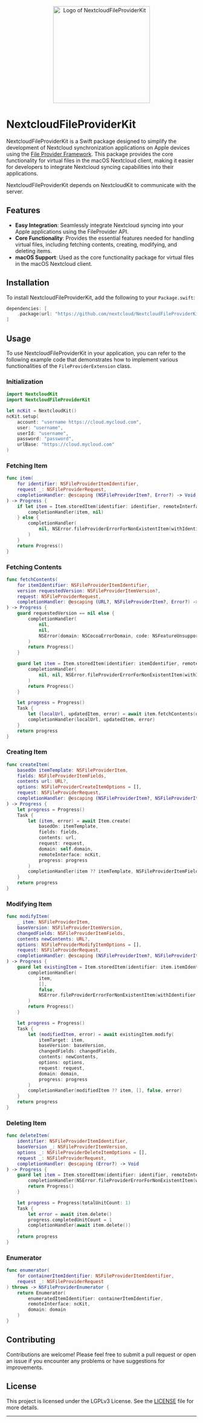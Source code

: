 <div align="center">
    <img src="NextcloudFileProviderKit.svg" alt="Logo of NextcloudFileProviderKit" width="256" height="256" />
</div>

# NextcloudFileProviderKit

NextcloudFileProviderKit is a Swift package designed to simplify the development of Nextcloud synchronization applications on Apple devices using the [File Provider Framework](https://developer.apple.com/documentation/FileProvider). This package provides the core functionality for virtual files in the macOS Nextcloud client, making it easier for developers to integrate Nextcloud syncing capabilities into their applications.

NextcloudFileProviderKit depends on NextcloudKit to communicate with the server.

## Features

- **Easy Integration**: Seamlessly integrate Nextcloud syncing into your Apple applications using the FileProvider API.
- **Core Functionality**: Provides the essential features needed for handling virtual files, including fetching contents, creating, modifying, and deleting items.
- **macOS Support**: Used as the core functionality package for virtual files in the macOS Nextcloud client.

## Installation

To install NextcloudFileProviderKit, add the following to your `Package.swift`:

```swift
dependencies: [
    .package(url: "https://github.com/nextcloud/NextcloudFileProviderKit.git", from: "1.0.0")
]
```

## Usage

To use NextcloudFileProviderKit in your application, you can refer to the following example code that demonstrates how to implement various functionalities of the `FileProviderExtension` class.

### Initialization

```swift
import NextcloudKit
import NextcloudFileProviderKit

let ncKit = NextcloudKit()
ncKit.setup(
    account: "username https://cloud.mycloud.com",
    user: "username",
    userId: "username",
    password: "password",
    urlBase: "https://cloud.mycloud.com"
)

```

### Fetching Item

```swift
func item(
    for identifier: NSFileProviderItemIdentifier,
    request _: NSFileProviderRequest,
    completionHandler: @escaping (NSFileProviderItem?, Error?) -> Void
) -> Progress {
    if let item = Item.storedItem(identifier: identifier, remoteInterface: ncKit) {
        completionHandler(item, nil)
    } else {
        completionHandler(
            nil, NSError.fileProviderErrorForNonExistentItem(withIdentifier: identifier)
        )
    }
    return Progress()
}
```

### Fetching Contents

```swift
func fetchContents(
    for itemIdentifier: NSFileProviderItemIdentifier,
    version requestedVersion: NSFileProviderItemVersion?,
    request: NSFileProviderRequest,
    completionHandler: @escaping (URL?, NSFileProviderItem?, Error?) -> Void
) -> Progress {
    guard requestedVersion == nil else {
        completionHandler(
            nil,
            nil,
            NSError(domain: NSCocoaErrorDomain, code: NSFeatureUnsupportedError)
        )
        return Progress()
    }

    guard let item = Item.storedItem(identifier: itemIdentifier, remoteInterface: ncKit) else {
        completionHandler(
            nil, nil, NSError.fileProviderErrorForNonExistentItem(withIdentifier: itemIdentifier)
        )
        return Progress()
    }

    let progress = Progress()
    Task {
        let (localUrl, updatedItem, error) = await item.fetchContents(domain: self.domain, progress: progress)
        completionHandler(localUrl, updatedItem, error)
    }
    return progress
}
```

### Creating Item

```swift
func createItem(
    basedOn itemTemplate: NSFileProviderItem,
    fields: NSFileProviderItemFields,
    contents url: URL?,
    options: NSFileProviderCreateItemOptions = [],
    request: NSFileProviderRequest,
    completionHandler: @escaping (NSFileProviderItem?, NSFileProviderItemFields, Bool, Error?) -> Void
) -> Progress {
    let progress = Progress()
    Task {
        let (item, error) = await Item.create(
            basedOn: itemTemplate,
            fields: fields,
            contents: url,
            request: request,
            domain: self.domain,
            remoteInterface: ncKit,
            progress: progress
        )
        completionHandler(item ?? itemTemplate, NSFileProviderItemFields(), false, error)
    }
    return progress
}
```

### Modifying Item

```swift
func modifyItem(
    _ item: NSFileProviderItem,
    baseVersion: NSFileProviderItemVersion,
    changedFields: NSFileProviderItemFields,
    contents newContents: URL?,
    options: NSFileProviderModifyItemOptions = [],
    request: NSFileProviderRequest,
    completionHandler: @escaping (NSFileProviderItem?, NSFileProviderItemFields, Bool, Error?) -> Void
) -> Progress {
    guard let existingItem = Item.storedItem(identifier: item.itemIdentifier, remoteInterface: ncKit) else {
        completionHandler(
            item,
            [],
            false,
            NSError.fileProviderErrorForNonExistentItem(withIdentifier: item.itemIdentifier)
        )
        return Progress()
    }

    let progress = Progress()
    Task {
        let (modifiedItem, error) = await existingItem.modify(
            itemTarget: item,
            baseVersion: baseVersion,
            changedFields: changedFields,
            contents: newContents,
            options: options,
            request: request,
            domain: domain,
            progress: progress
        )
        completionHandler(modifiedItem ?? item, [], false, error)
    }
    return progress
}
```

### Deleting Item

```swift
func deleteItem(
    identifier: NSFileProviderItemIdentifier,
    baseVersion _: NSFileProviderItemVersion,
    options _: NSFileProviderDeleteItemOptions = [],
    request _: NSFileProviderRequest,
    completionHandler: @escaping (Error?) -> Void
) -> Progress {
    guard let item = Item.storedItem(identifier: identifier, remoteInterface: ncKit) else {
        completionHandler(NSError.fileProviderErrorForNonExistentItem(withIdentifier: identifier))
        return Progress()
    }

    let progress = Progress(totalUnitCount: 1)
    Task {
        let error = await item.delete()
        progress.completedUnitCount = 1
        completionHandler(await item.delete())
    }
    return progress
}
```

### Enumerator

```swift
func enumerator(
    for containerItemIdentifier: NSFileProviderItemIdentifier,
    request _: NSFileProviderRequest
) throws -> NSFileProviderEnumerator {
    return Enumerator(
        enumeratedItemIdentifier: containerItemIdentifier,
        remoteInterface: ncKit,
        domain: domain
    )
}
```

## Contributing

Contributions are welcome! Please feel free to submit a pull request or open an issue if you encounter any problems or have suggestions for improvements.

## License

This project is licensed under the LGPLv3 License. See the [LICENSE](LICENSE) file for more details.

---
